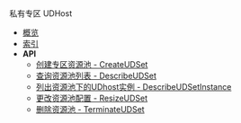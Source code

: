 <div class="sidebar_title icon__udhost">私有专区 UDHost</div>

- [概览](api/udhost-api/README.md)
- [索引](api/udhost-api/index.md)
- **API**
    - [创建专区资源池 - CreateUDSet](api/udhost-api/create_ud_set)
    - [查询资源池列表 - DescribeUDSet](api/udhost-api/describe_ud_set)
    - [列出资源池下的UDhost实例 - DescribeUDSetInstance](api/udhost-api/describe_ud_set_instance)
    - [更改资源池配置 - ResizeUDSet](api/udhost-api/resize_ud_set)
    - [删除资源池 - TerminateUDSet](api/udhost-api/terminate_ud_set)
